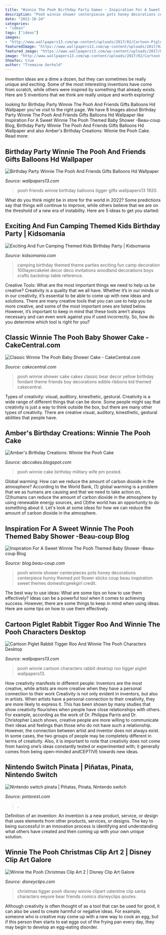 ```yaml
---
title: "Winnie The Pooh Birthday Party Games ~ Inspiration For A Sweet Winnie The Pooh Themed Baby Shower -beau-coup Blog"
description: "Pooh winnie shower centerpieces pots honey decorations centerpiece hunny themed pot flower sticks coup beau inspiration sweet themes domesticgeekgirl credit"
date: "2022-10-24"
categories:
- "ideas"
tags: ["ideas"]
images:
- "http://www.wallpapers13.com/wp-content/uploads/2017/02/Cartoon-Piglet-Rabbit-Tigger-Roo-and-Winnie-the-Pooh-characters-Desktop-HD-Wallpaper-2560x1600-1920x1440.jpg"
featuredImage: "https://www.wallpapers13.com/wp-content/uploads/2017/02/Birthday-Party-Winnie-The-Pooh-and-friends-Gifts-balloons-HD-Wallpaper-1920x1200-1920x1080.jpg"
featured_image: "https://www.wallpapers13.com/wp-content/uploads/2017/02/Birthday-Party-Winnie-The-Pooh-and-friends-Gifts-balloons-HD-Wallpaper-1920x1200-1920x1080.jpg"
image: "http://www.wallpapers13.com/wp-content/uploads/2017/02/Cartoon-Piglet-Rabbit-Tigger-Roo-and-Winnie-the-Pooh-characters-Desktop-HD-Wallpaper-2560x1600-1920x1440.jpg"
ShowToc: true
author: "Tremaine Gerhold"
---
```



Invention ideas are a dime a dozen, but they can sometimes be really unique and exciting. Some of the most interesting inventions have come from scratch, while others were inspired by something that already exists. Here are 5 inventions that we think are really unique and worth exploring!

	

		
looking for Birthday Party Winnie The Pooh And Friends Gifts Balloons Hd Wallpaper you've visit to the right page. We have 8 Images about Birthday Party Winnie The Pooh And Friends Gifts Balloons Hd Wallpaper like Inspiration For A Sweet Winnie The Pooh Themed Baby Shower -Beau-coup Blog, Birthday Party Winnie The Pooh And Friends Gifts Balloons Hd Wallpaper and also Amber&#039;s Birthday Creations: Winnie the Pooh Cake. Read more:
		
    
## Birthday Party Winnie The Pooh And Friends Gifts Balloons Hd Wallpaper

<img loading=lazy src="https://www.wallpapers13.com/wp-content/uploads/2017/02/Birthday-Party-Winnie-The-Pooh-and-friends-Gifts-balloons-HD-Wallpaper-1920x1200-1920x1080.jpg" onerror="this.onerror=null;this.src='https://tse4.mm.bing.net/th?id=OIP.UyzM0WoJOPAxnJmLHl4mSgHaEK&amp;pid=15.1';" alt="Birthday Party Winnie The Pooh And Friends Gifts Balloons Hd Wallpaper">

_Source: wallpapers13.com_

>pooh friends winnie birthday balloons tigger gifts wallpapers13 1920. 

	

What do you think might be in store for the world in 2022? Some predictions say that things will continue to improve, while others believe that we are on the threshold of a new era of instability. Here are 5 ideas to get you started: 

    
## Exciting And Fun Camping Themed Kids Birthday Party | Kidsomania

<img loading=lazy src="http://www.kidsomania.com/photos/exciting-and-fun-camping-themed-kids-birthday-party-2.jpg" onerror="this.onerror=null;this.src='https://tse1.mm.bing.net/th?id=OIP.BkrkZ6pqMWch-ZwDQkGuCwHaGE&amp;pid=15.1';" alt="Exciting And Fun Camping Themed Kids Birthday Party | Kidsomania">

_Source: kidsomania.com_

>camping birthday themed theme parties exciting fun camp decoration 100layercakelet decor deco invitations woodland decorations boys crafts backdrop table reference. 

	

Creative Tools: What are the most important things we need to help us be creative?
Creativity is a quality that we all have. Whether it’s in our minds or in our creativity, it’s essential to be able to come up with new ideas and solutions. There are many creative tools that you can use to help you be more creative, and some of the most important ones are listed below. However, it’s important to keep in mind that these tools aren’t always necessary and can even work against you if used incorrectly. So, how do you determine which tool is right for you?

    
## Classic Winnie The Pooh Baby Shower Cake - CakeCentral.com

<img loading=lazy src="https://cdn001.cakecentral.com/gallery/2015/03/900_790730z3nr_classic-winnie-the-pooh-baby-shower-cake.jpg" onerror="this.onerror=null;this.src='https://tse3.mm.bing.net/th?id=OIP.nALO36sUvqHlIrrfV1zj2wHaLH&amp;pid=15.1';" alt="Classic Winnie The Pooh Baby Shower Cake - CakeCentral.com">

_Source: cakecentral.com_

>pooh winnie shower cake cakes classic bear decor yellow birthday fondant theme friends boy decorations edible ribbons kid themed cakecentral. 

	

Types of creativity: visual, auditory, kinesthetic, gestural.
Creativity is a wide range of different things that can be done. Some people might say that creativity is just a way to think outside the box, but there are many other types of creativity. There are creative visual, auditory, kinesthetic, gestural abilities that people have.

    
## Amber&#039;s Birthday Creations: Winnie The Pooh Cake

<img loading=lazy src="https://2.bp.blogspot.com/-0XVww0C2ua8/Tc8y2CScOLI/AAAAAAAABKE/bc6JFCtevSU/s1600/Wedding%2BCake%2B005.jpg" onerror="this.onerror=null;this.src='https://tse2.mm.bing.net/th?id=OIP.GN5nptj4MwR3mFrdh-fBugHaJ4&amp;pid=15.1';" alt="Amber&#039;s Birthday Creations: Winnie the Pooh Cake">

_Source: abccakes.blogspot.com_

>pooh winnie cake birthday military wife pm posted. 

	

Global warming: How can we reduce the amount of carbon dioxide in the atmosphere?
According to the World Bank, (1) global warming is a problem that we as humans are causing and that we need to take action on, (2)humans can reduce the amount of carbon dioxide in the atmosphere by using renewable energy sources, and (3)the world has an opportunity to do something about it. Let's look at some ideas for how we can reduce the amount of carbon dioxide in the atmosphere.

    
## Inspiration For A Sweet Winnie The Pooh Themed Baby Shower -Beau-coup Blog

<img loading=lazy src="http://cdn.beau-coup.com/content-images/140724/140724-0.jpg" onerror="this.onerror=null;this.src='https://tse2.mm.bing.net/th?id=OIP.HymaYgGmx3N35RMbkzd5yAHaLK&amp;pid=15.1';" alt="Inspiration For A Sweet Winnie The Pooh Themed Baby Shower -Beau-coup Blog">

_Source: blog.beau-coup.com_

>pooh winnie shower centerpieces pots honey decorations centerpiece hunny themed pot flower sticks coup beau inspiration sweet themes domesticgeekgirl credit. 

	

The best way to use ideas: What are some tips on how to use them effectively?
Ideas can be a powerful tool when it comes to achieving success. However, there are some things to keep in mind when using ideas. Here are some tips on how to use them effectively.

    
## Cartoon Piglet Rabbit Tigger Roo And Winnie The Pooh Characters Desktop

<img loading=lazy src="http://www.wallpapers13.com/wp-content/uploads/2017/02/Cartoon-Piglet-Rabbit-Tigger-Roo-and-Winnie-the-Pooh-characters-Desktop-HD-Wallpaper-2560x1600-1920x1440.jpg" onerror="this.onerror=null;this.src='https://tse2.mm.bing.net/th?id=OIP.zNadBsaQz4zHpvCEuzDhOAHaFj&amp;pid=15.1';" alt="Cartoon Piglet Rabbit Tigger Roo And Winnie The Pooh Characters Desktop">

_Source: wallpapers13.com_

>pooh winnie cartoon characters rabbit desktop roo tigger piglet wallpapers13. 

	

How creativity manifests in different people: Inventors are the most creative, while artists are more creative when they have a personal connection to their work
Creativity is not only evident in inventors, but also in artists. When artists have a personal connection to their creativity, they are more likely to express it. This has been shown by many studies that show creativity flourishes when people have close relationships with others. For example, according as the work of Dr. Philippa Parris and Dr. Christopher Lasch shows, creative people are more willing to communicate their ideas and feelings than those who do not have such a relationship. 
However, the connection between artist and inventor does not always exist. In some cases, the two groups of people may be completely different in terms of creativity. Also, it is important to note that creativity does not come from having one’s ideas constantly tested or experimented with; it generally comes from being open-minded andCEPTIVE towards new ideas.

    
## Nintendo Switch Pinata | Piñatas, Pinata, Nintendo Switch

<img loading=lazy src="https://i.pinimg.com/736x/56/52/1e/56521ef3af17e67e087e9330b20fcc4f.jpg" onerror="this.onerror=null;this.src='https://tse3.mm.bing.net/th?id=OIP.mlZQHrIeYTr_M8hfLpZ_5wHaLi&amp;pid=15.1';" alt="Nintendo switch pinata | Piñatas, Pinata, Nintendo switch">

_Source: pinterest.com_

>. 

	

Definition of an invention:
An invention is a new product, service, or design that uses elements from other products, services, or designs. The key to being successful in an innovation process is identifying and understanding what others have created and then coming up with your own unique solution.

    
## Winnie The Pooh Christmas Clip Art 2 | Disney Clip Art Galore

<img loading=lazy src="https://www.disneyclips.com/imagesnewb/images/dec096.gif" onerror="this.onerror=null;this.src='https://tse2.mm.bing.net/th?id=OIP.Mtv1JPe4I9tODi4nC-kI8QHaLY&amp;pid=15.1';" alt="Winnie the Pooh Christmas Clip Art 2 | Disney Clip Art Galore">

_Source: disneyclips.com_

>christmas tigger pooh disney winnie clipart valentine clip santa characters eeyore bear friends comics disneyclips qoutes. 

	

Although creativity is often thought of as a tool that can be used for good, it can also be used to create harmful or negative ideas. For example, someone who is creative may come up with a new way to cook an egg, but if this person then starts to eat eggs out of the frying pan every day, they may begin to develop an egg-eating disorder.

